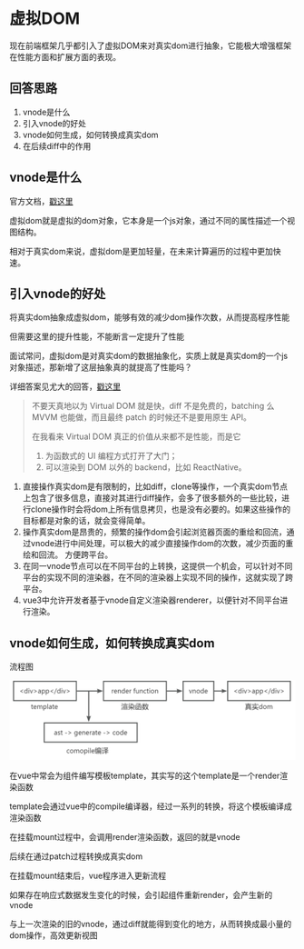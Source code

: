 # 虚拟DOM

现在前端框架几乎都引入了虚拟DOM来对真实dom进行抽象，它能极大增强框架在性能方面和扩展方面的表现。

## 回答思路

1. vnode是什么
2. 引入vnode的好处
3. vnode如何生成，如何转换成真实dom
4. 在后续diff中的作用

## vnode是什么

官方文档，[戳这里](https://cn.vuejs.org/guide/extras/rendering-mechanism.html#virtual-dom)

虚拟dom就是虚拟的dom对象，它本身是一个js对象，通过不同的属性描述一个视图结构。

相对于真实dom来说，虚拟dom是更加轻量，在未来计算遍历的过程中更加快速。

## 引入vnode的好处

将真实dom抽象成虚拟dom，能够有效的减少dom操作次数，从而提高程序性能

但需要这里的提升性能，不能断言一定提升了性能

面试常问，虚拟dom是对真实dom的数据抽象化，实质上就是真实dom的一个js对象描述，那新增了这层抽象真的就提高了性能吗？

详细答案见尤大的回答，[戳这里](https://www.zhihu.com/question/31809713/answer/53544875)

>不要天真地以为 Virtual DOM 就是快，diff 不是免费的，batching 么 MVVM 也能做，而且最终 patch 的时候还不是要用原生 API。
>
>在我看来 Virtual DOM 真正的价值从来都不是性能，而是它
>
>1. 为函数式的 UI 编程方式打开了大门；
>2. 可以渲染到 DOM 以外的 backend，比如 ReactNative。

1. 直接操作真实dom是有限制的，比如diff，clone等操作，一个真实dom节点上包含了很多信息，直接对其进行diff操作，会多了很多额外的一些比较，进行clone操作时会将dom上所有信息拷贝，也是没有必要的。如果这些操作的目标都是对象的话，就会变得简单。
2. 操作真实dom是昂贵的，频繁的操作dom会引起浏览器页面的重绘和回流，通过vnode进行中间处理，可以极大的减少直接操作dom的次数，减少页面的重绘和回流。
方便跨平台。
3. 在同一vnode节点可以在不同平台的上转换，这提供一个机会，可以针对不同平台的实现不同的渲染器，在不同的渲染器上实现不同的操作，这就实现了跨平台。
4. vue3中允许开发者基于vnode自定义渲染器renderer，以便针对不同平台进行渲染。

## vnode如何生成，如何转换成真实dom

流程图

![vnode](./assets/vnode/1.jpg)

在vue中常会为组件编写模板template，其实写的这个template是一个render渲染函数

template会通过vue中的compile编译器，经过一系列的转换，将这个模板编译成渲染函数

在挂载mount过程中，会调用render渲染函数，返回的就是vnode

后续在通过patch过程转换成真实dom

在挂载mount结束后，vue程序进入更新流程

如果存在响应式数据发生变化的时候，会引起组件重新render，会产生新的vnode

与上一次渲染的旧的vnode，通过diff就能得到变化的地方，从而转换成最小量的dom操作，高效更新视图
